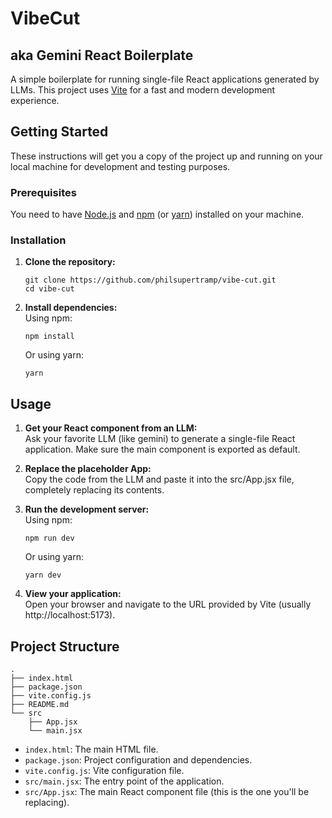 # **VibeCut**
## aka **Gemini React Boilerplate**

A simple boilerplate for running single-file React applications generated by LLMs. This project uses [Vite](https://vitejs.dev/) for a fast and modern development experience.

## **Getting Started**

These instructions will get you a copy of the project up and running on your local machine for development and testing purposes.

### **Prerequisites**

You need to have [Node.js](https://nodejs.org/) and [npm](https://www.npmjs.com/) (or [yarn](https://yarnpkg.com/)) installed on your machine.

### **Installation**

1. **Clone the repository:**  
   ```
   git clone https://github.com/philsupertramp/vibe-cut.git  
   cd vibe-cut
   ```

2. **Install dependencies:**  
   Using npm:  
   ```
   npm install
   ```

   Or using yarn:  
   ```
   yarn
   ```

## **Usage**

1. **Get your React component from an LLM:**  
   Ask your favorite LLM (like gemini) to generate a single-file React application. Make sure the main component is exported as default.  
2. **Replace the placeholder App:**  
   Copy the code from the LLM and paste it into the src/App.jsx file, completely replacing its contents.  
3. **Run the development server:**  
   Using npm:  
   ```
   npm run dev
   ```

   Or using yarn:  
   ```
   yarn dev
   ```

4. **View your application:**  
   Open your browser and navigate to the URL provided by Vite (usually http://localhost:5173).

## **Project Structure**

```
.  
├── index.html  
├── package.json  
├── vite.config.js  
├── README.md  
└── src  
    ├── App.jsx  
    └── main.jsx
```

* `index.html`: The main HTML file.  
* `package.json`: Project configuration and dependencies.  
* `vite.config.js`: Vite configuration file.  
* `src/main.jsx`: The entry point of the application.  
* `src/App.jsx`: The main React component file (this is the one you'll be replacing).
